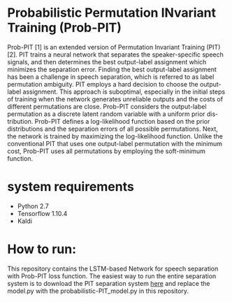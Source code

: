 # Probabilistic Permutation INvariant Training (Prob-PIT)
Prob-PIT [1] is an extended version of Permutation Invariant Training (PIT)[2]. PIT trains a neural network that separates the speaker-specific speech signals, and then determines the best output-label assignment which minimizes the separation error. Finding the best output-label assignment has been a challenge in speech separation, which is referred to as label permutation ambiguity. PIT employs a hard decision to choose the output- label assignment. This approach is suboptimal, especially in the initial steps of training when the network generates unreliable outputs and the costs of different permutations are close. Prob-PIT considers the output-label permutation as a discrete latent random variable with a uniform prior dis- tribution. Prob-PIT defines a log-likelihood function based on the prior distributions and the separation errors of all possible permutations. Next, the network is trained by maximizing the log-likelihood function. Unlike the conventional PIT that uses one output-label permutation with the minimum cost, Prob-PIT uses all permutations by employing the soft-minimum function.
# system requirements

  - Python 2.7
  - Tensorflow 1.10.4
  - Kaldi
  
# How to run:
This repository contains the LSTM-based Network for speech separation with Prob-PIT loss function. The easiest way to run the entire separation system is to download the PIT separation system [here](https://github.com/pchao6/LSTM_PIT_Speech_Separation.git) and replace the model.py with the probabilistic-PIT_model.py in this repository.
